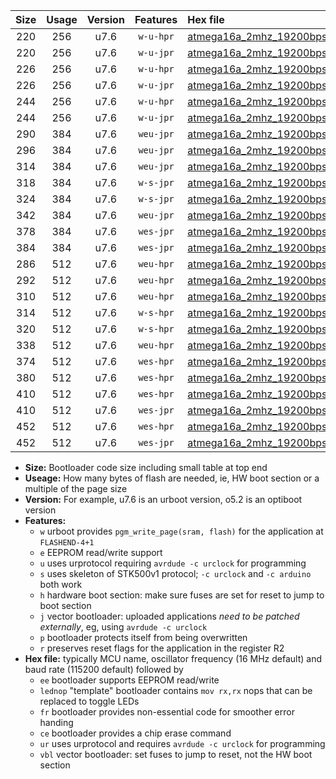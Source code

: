 |Size|Usage|Version|Features|Hex file|
|:-:|:-:|:-:|:-:|:--|
|220|256|u7.6|`w-u-hpr`|[atmega16a_2mhz_19200bps_ur.hex](https://raw.githubusercontent.com/stefanrueger/urboot/main/atmega16a_2mhz_19200bps_ur.hex)|
|220|256|u7.6|`w-u-jpr`|[atmega16a_2mhz_19200bps_ur_vbl.hex](https://raw.githubusercontent.com/stefanrueger/urboot/main/atmega16a_2mhz_19200bps_ur_vbl.hex)|
|226|256|u7.6|`w-u-hpr`|[atmega16a_2mhz_19200bps_lednop_ur.hex](https://raw.githubusercontent.com/stefanrueger/urboot/main/atmega16a_2mhz_19200bps_lednop_ur.hex)|
|226|256|u7.6|`w-u-jpr`|[atmega16a_2mhz_19200bps_lednop_ur_vbl.hex](https://raw.githubusercontent.com/stefanrueger/urboot/main/atmega16a_2mhz_19200bps_lednop_ur_vbl.hex)|
|244|256|u7.6|`w-u-hpr`|[atmega16a_2mhz_19200bps_lednop_fr_ur.hex](https://raw.githubusercontent.com/stefanrueger/urboot/main/atmega16a_2mhz_19200bps_lednop_fr_ur.hex)|
|244|256|u7.6|`w-u-jpr`|[atmega16a_2mhz_19200bps_lednop_fr_ur_vbl.hex](https://raw.githubusercontent.com/stefanrueger/urboot/main/atmega16a_2mhz_19200bps_lednop_fr_ur_vbl.hex)|
|290|384|u7.6|`weu-jpr`|[atmega16a_2mhz_19200bps_ee_ur_vbl.hex](https://raw.githubusercontent.com/stefanrueger/urboot/main/atmega16a_2mhz_19200bps_ee_ur_vbl.hex)|
|296|384|u7.6|`weu-jpr`|[atmega16a_2mhz_19200bps_ee_lednop_ur_vbl.hex](https://raw.githubusercontent.com/stefanrueger/urboot/main/atmega16a_2mhz_19200bps_ee_lednop_ur_vbl.hex)|
|314|384|u7.6|`weu-jpr`|[atmega16a_2mhz_19200bps_ee_lednop_fr_ur_vbl.hex](https://raw.githubusercontent.com/stefanrueger/urboot/main/atmega16a_2mhz_19200bps_ee_lednop_fr_ur_vbl.hex)|
|318|384|u7.6|`w-s-jpr`|[atmega16a_2mhz_19200bps_vbl.hex](https://raw.githubusercontent.com/stefanrueger/urboot/main/atmega16a_2mhz_19200bps_vbl.hex)|
|324|384|u7.6|`w-s-jpr`|[atmega16a_2mhz_19200bps_lednop_vbl.hex](https://raw.githubusercontent.com/stefanrueger/urboot/main/atmega16a_2mhz_19200bps_lednop_vbl.hex)|
|342|384|u7.6|`weu-jpr`|[atmega16a_2mhz_19200bps_ee_lednop_fr_ce_ur_vbl.hex](https://raw.githubusercontent.com/stefanrueger/urboot/main/atmega16a_2mhz_19200bps_ee_lednop_fr_ce_ur_vbl.hex)|
|378|384|u7.6|`wes-jpr`|[atmega16a_2mhz_19200bps_ee_vbl.hex](https://raw.githubusercontent.com/stefanrueger/urboot/main/atmega16a_2mhz_19200bps_ee_vbl.hex)|
|384|384|u7.6|`wes-jpr`|[atmega16a_2mhz_19200bps_ee_lednop_vbl.hex](https://raw.githubusercontent.com/stefanrueger/urboot/main/atmega16a_2mhz_19200bps_ee_lednop_vbl.hex)|
|286|512|u7.6|`weu-hpr`|[atmega16a_2mhz_19200bps_ee_ur.hex](https://raw.githubusercontent.com/stefanrueger/urboot/main/atmega16a_2mhz_19200bps_ee_ur.hex)|
|292|512|u7.6|`weu-hpr`|[atmega16a_2mhz_19200bps_ee_lednop_ur.hex](https://raw.githubusercontent.com/stefanrueger/urboot/main/atmega16a_2mhz_19200bps_ee_lednop_ur.hex)|
|310|512|u7.6|`weu-hpr`|[atmega16a_2mhz_19200bps_ee_lednop_fr_ur.hex](https://raw.githubusercontent.com/stefanrueger/urboot/main/atmega16a_2mhz_19200bps_ee_lednop_fr_ur.hex)|
|314|512|u7.6|`w-s-hpr`|[atmega16a_2mhz_19200bps.hex](https://raw.githubusercontent.com/stefanrueger/urboot/main/atmega16a_2mhz_19200bps.hex)|
|320|512|u7.6|`w-s-hpr`|[atmega16a_2mhz_19200bps_lednop.hex](https://raw.githubusercontent.com/stefanrueger/urboot/main/atmega16a_2mhz_19200bps_lednop.hex)|
|338|512|u7.6|`weu-hpr`|[atmega16a_2mhz_19200bps_ee_lednop_fr_ce_ur.hex](https://raw.githubusercontent.com/stefanrueger/urboot/main/atmega16a_2mhz_19200bps_ee_lednop_fr_ce_ur.hex)|
|374|512|u7.6|`wes-hpr`|[atmega16a_2mhz_19200bps_ee.hex](https://raw.githubusercontent.com/stefanrueger/urboot/main/atmega16a_2mhz_19200bps_ee.hex)|
|380|512|u7.6|`wes-hpr`|[atmega16a_2mhz_19200bps_ee_lednop.hex](https://raw.githubusercontent.com/stefanrueger/urboot/main/atmega16a_2mhz_19200bps_ee_lednop.hex)|
|410|512|u7.6|`wes-hpr`|[atmega16a_2mhz_19200bps_ee_lednop_fr.hex](https://raw.githubusercontent.com/stefanrueger/urboot/main/atmega16a_2mhz_19200bps_ee_lednop_fr.hex)|
|410|512|u7.6|`wes-jpr`|[atmega16a_2mhz_19200bps_ee_lednop_fr_vbl.hex](https://raw.githubusercontent.com/stefanrueger/urboot/main/atmega16a_2mhz_19200bps_ee_lednop_fr_vbl.hex)|
|452|512|u7.6|`wes-hpr`|[atmega16a_2mhz_19200bps_ee_lednop_fr_ce.hex](https://raw.githubusercontent.com/stefanrueger/urboot/main/atmega16a_2mhz_19200bps_ee_lednop_fr_ce.hex)|
|452|512|u7.6|`wes-jpr`|[atmega16a_2mhz_19200bps_ee_lednop_fr_ce_vbl.hex](https://raw.githubusercontent.com/stefanrueger/urboot/main/atmega16a_2mhz_19200bps_ee_lednop_fr_ce_vbl.hex)|

- **Size:** Bootloader code size including small table at top end
- **Useage:** How many bytes of flash are needed, ie, HW boot section or a multiple of the page size
- **Version:** For example, u7.6 is an urboot version, o5.2 is an optiboot version
- **Features:**
  + `w` urboot provides `pgm_write_page(sram, flash)` for the application at `FLASHEND-4+1`
  + `e` EEPROM read/write support
  + `u` uses urprotocol requiring `avrdude -c urclock` for programming
  + `s` uses skeleton of STK500v1 protocol; `-c urclock` and `-c arduino` both work
  + `h` hardware boot section: make sure fuses are set for reset to jump to boot section
  + `j` vector bootloader: uploaded applications *need to be patched externally*, eg, using `avrdude -c urclock`
  + `p` bootloader protects itself from being overwritten
  + `r` preserves reset flags for the application in the register R2
- **Hex file:** typically MCU name, oscillator frequency (16 MHz default) and baud rate (115200 default) followed by
  + `ee` bootloader supports EEPROM read/write
  + `lednop` "template" bootloader contains `mov rx,rx` nops that can be replaced to toggle LEDs
  + `fr` bootloader provides non-essential code for smoother error handing
  + `ce` bootloader provides a chip erase command
  + `ur` uses urprotocol and requires `avrdude -c urclock` for programming
  + `vbl` vector bootloader: set fuses to jump to reset, not the HW boot section
